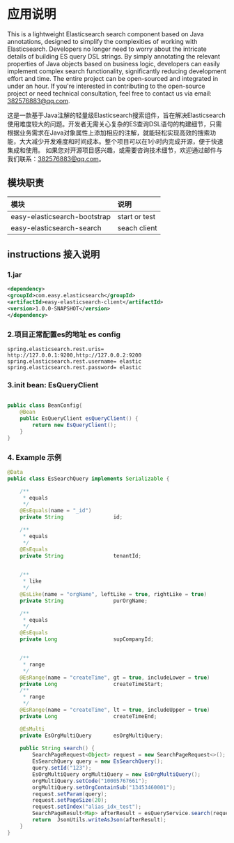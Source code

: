 # 应用说明
This is a lightweight Elasticsearch search component based on Java annotations, designed to simplify the complexities of working with Elasticsearch. Developers no longer need to worry about the intricate details of building ES query DSL strings. By simply annotating the relevant properties of Java objects based on business logic, developers can easily implement complex search functionality, significantly reducing development effort and time. The entire project can be open-sourced and integrated in under an hour.
If you're interested in contributing to the open-source project or need technical consultation, feel free to contact us via email: 382576883@qq.com.

这是一款基于Java注解的轻量级Elasticsearch搜索组件，旨在解决Elasticsearch使用难度较大的问题。开发者无需关心复杂的ES查询DSL语句的构建细节，只需根据业务需求在Java对象属性上添加相应的注解，就能轻松实现高效的搜索功能，大大减少开发难度和时间成本。整个项目可以在1小时内完成开源，便于快速集成和使用。
如果您对开源项目感兴趣，或需要咨询技术细节，欢迎通过邮件与我们联系：382576883@qq.com。

## 模块职责

| 模块                              | 说明    |
|:--------------------------------|:------|
| easy-elasticsearch-bootstrap    | start or test  |
| easy-elasticsearch-search       | seach client |

## instructions 接入说明
### 1.jar
```xml
<dependency>
<groupId>com.easy.elasticsearch</groupId>
<artifactId>easy-elasticsearch-client</artifactId>
<version>1.0.0-SNAPSHOT</version>
</dependency>
```
### 2.项目正常配置es的地址 es config
```properties
spring.elasticsearch.rest.uris= http://127.0.0.1:9200,http://127.0.0.2:9200
spring.elasticsearch.rest.username= elastic
spring.elasticsearch.rest.password= elastic
```
### 3.init bean: EsQueryClient
```java

public class BeanConfig{
    @Bean
    public EsQueryClient esQueryClient() {
        return new EsQueryClient();
    } 
}

```
### 4. Example 示例
```java
@Data
public class EsSearchQuery implements Serializable {

    /**
     * equals
     */
    @EsEquals(name = "_id")
    private String                id;

    /**
     * equals
     */
    @EsEquals
    private String                tenantId;
    

    /**
     * like
     */
    @EsLike(name = "orgName", leftLike = true, rightLike = true)
    private String                purOrgName;

    /**
     * equals
     */
    @EsEquals
    private Long                  supCompanyId;


    /**
     * range
     */
    @EsRange(name = "createTime", gt = true, includeLower = true)
    private Long                  createTimeStart;
    /**
     * range
     */
    @EsRange(name = "createTime", lt = true, includeUpper = true)
    private Long                  createTimeEnd;

    @EsMulti
    private EsOrgMultiQuery       esOrgMultiQuery;
    
    public String search() {
        SearchPageRequest<Object> request = new SearchPageRequest<>();
        EsSearchQuery query = new EsSearchQuery();
        query.setId("123");
        EsOrgMultiQuery orgMultiQuery = new EsOrgMultiQuery();
        orgMultiQuery.setCode("10005767661");
        orgMultiQuery.setOrgContainSub("13453460001");
        request.setParam(query);
        request.setPageSize(20);
        request.setIndex("alias_idx_test");
        SearchPageResult<Map> afterResult = esQueryService.search(request, Map.class);
        return  JsonUtils.writeAsJson(afterResult);
    }
}
```
